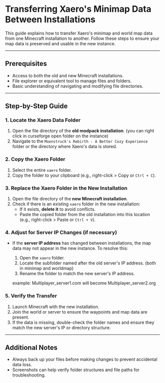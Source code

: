 # Transferring Xaero's Minimap Data Between Installations

This guide explains how to transfer Xaero's minimap and world map data from one Minecraft installation to another. Follow these steps to ensure your map data is preserved and usable in the new instance.

---

## Prerequisites

- Access to both the old and new Minecraft installations.
- File explorer or equivalent tool to manage files and folders.
- Basic understanding of navigating and modifying file directories.

---

## Step-by-Step Guide

### 1. Locate the Xaero Data Folder

1. Open the file directory of the **old modpack installation**. (you can right click in curseforge open folder on the instance)
2. Navigate to the `Moonstruck's Rebirth - A Better Cozy Experience` folder or the directory where Xaero's data is stored.


### 2. Copy the Xaero Folder

1. Select the entire `xaero` folder.
2. Copy the folder to your clipboard (e.g., right-click > Copy or `Ctrl + C`).

### 3. Replace the Xaero Folder in the New Installation

1. Open the file directory of the **new Minecraft installation**.
2. Check if there is an existing `xaero` folder in the new installation:
   - If it exists, **delete it** to avoid conflicts.
   - Paste the copied folder from the old installation into this location (e.g., right-click > Paste or `Ctrl + V`).

### 4. Adjust for Server IP Changes (if necessary)

- If the **server IP address** has changed between installations, the map data may not appear in the new instance. To resolve this:
  1. Open the `xaero` folder.
  2. Locate the subfolder named after the old server's IP address. (both in minimap and worldmap)
  3. Rename the folder to match the new server's IP address.
  
  example: Multiplayer_server1.com will become Multiplayer_server2.org

### 5. Verify the Transfer

1. Launch Minecraft with the new installation.
2. Join the world or server to ensure the waypoints and map data are present.
3. If the data is missing, double-check the folder names and ensure they match the new server's IP or directory structure.

---

## Additional Notes

- Always back up your files before making changes to prevent accidental data loss.
- Screenshots can help verify folder structures and file paths for troubleshooting.

